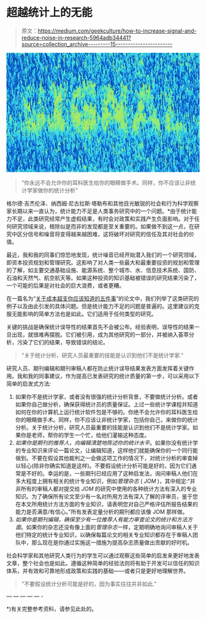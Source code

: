 # 超越统计上的无能

> 原文：<https://medium.com/geekculture/how-to-increase-signal-and-reduce-noise-in-research-5964adb34441?source=collection_archive---------15----------------------->

![](img/9508b579e45ed01c80cb09d87f089ee3.png)

> “你永远不会允许你的耳科医生给你的眼睛做手术。同样，你不应该让非统计学家做你的统计分析”

格尔德·吉杰伦泽、纳西姆·尼古拉斯·塔勒布和其他目光敏锐的社会和行为科学观察家长期以来一直认为，统计能力不足是人类事务研究中的一个问题。*由于统计能力不足，此类研究经常产生虚假结果，有时会对政策和实践产生负面影响。对于任何研究领域来说，根除似是而非的发现都是至关重要的。如果做不到这一点，在研究中区分信号和噪音将变得越来越困难，这将破坏对研究的信任及其对社会的价值。

最近，我和我的同事们惊恐地发现，统计噪音已经开始潜入我们的一个研究领域，即资本投资规划和管理研究。这影响了对人类一些最大和最重要投资的规划和管理的了解，如主要交通基础设施、能源系统、整个城市、水、信息技术系统、国防、石油和天然气、航空航天等。如果这种投资的知识基础被错误的研究结果污染了，一个可能的后果是对社会的巨大浪费，或者更糟。

在一篇名为“[关于成本超支你应该知道的五件事](https://bit.ly/3zLXuUr)”的论文中，我们列举了这类研究的例子以及由此引发的具体问题。但是统计能力不足的问题是普遍的。这里建议的克服无能影响的简单方法也是如此。它们适用于任何类型的研究。

关键的挑战是确保统计误导性的结果首先不会被公布。经验表明，误导性的结果一旦出现，就很难再摆脱。它们被引用，成为其他研究的一部分，并被纳入荟萃分析，污染了它们的结果，导致错误的结论。

> "关于统计分析，研究人员最重要的技能是认识到他们不是统计学家."

研究人员、期刊编辑和期刊审稿人都在防止统计误导结果发表方面发挥着关键作用。我和我的同事建议，作为提高已发表研究的统计质量的第一步，可以采用以下简单的启发式方法:

1.  如果你不是统计学家，或者没有很强的统计分析背景，不要做统计分析。或者如果你自己做分析，确保获得统计员的质量保证。上过一些统计学课程并知道如何在你的计算机上运行统计软件包是不够的。你绝不会允许你的耳科医生给你的眼睛做手术。同样，你不应该让非统计学家，包括你自己，来做你的统计分析。关于统计分析，研究人员最重要的技能是认识到他们不是统计学家。如果你是老师，帮你的学生一个忙，给他们灌输这种态度。
2.  *如果你是期刊的推荐人，向编辑清楚地陈述你的统计水平*。如果你没有统计学的专业知识来评论一篇论文，让编辑知道，这样他们就能确保你的一个同行能做到。不要在假设其他裁判之一会做这项工作的情况下，对统计分析的审查掉以轻心(除非你确实知道是这样)。不要假设统计分析可能是好的，因为它们通常是不好的。幸运的是，一些期刊已经应用了这种启发法，询问审稿人他们在多大程度上拥有相关的统计专业知识，例如*管理杂志* ( *JOM* )，其中规定:“并非所有的审稿人都对提交给 *JOM* 的研究中使用的各种统计方法有深入的专业知识。为了确保所有论文至少有一名对所用方法有深入了解的评审员，鉴于您在本文所用统计方法方面的专业知识，请表明您对自己严格评估所报告结果的能力是否满意/有信心。”所有发表定量分析的期刊都应该像 JOM 那样做。
3.  *如果你是期刊编辑，确保至少有一位推荐人有能力审查论文的统计和方法方面*。如果你的杂志还没有像上面的*管理杂志*一样，定期明确地询问审稿人关于他们特定的统计专业知识，以确保每篇论文的相关专业知识都存在于审稿人团队中，那么现在是你通过实施这一措施为提高杂志质量做出贡献的好时机。

社会科学家和其他研究人类行为的学生可以通过观察这些简单的启发来更好地发表文章，整个社会也是如此。遵循这种简单的经验法则将有助于开发可以信任的知识体系，并有效和可靠地形成政策和实践的基础——或者只是更好地理解世界。

> "不要假设统计分析可能是好的，因为事实往往并非如此."

— — — — — -

*)有关完整参考资料，请参见此处的。